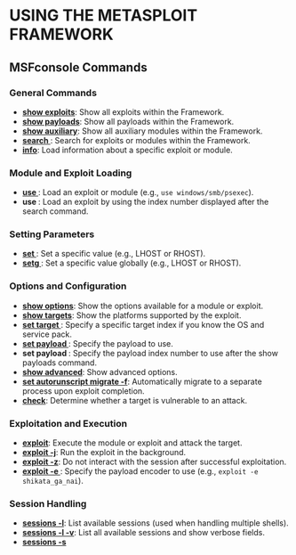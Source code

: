# USING THE METASPLOIT FRAMEWORK

## MSFconsole Commands

### General Commands

- **[show exploits](https://github.com/rapid7/metasploit-framework/wiki/How-to-use-msfconsole#show-exploits)**: Show all exploits within the Framework.
- **[show payloads](https://github.com/rapid7/metasploit-framework/wiki/How-to-use-msfconsole#show-payloads)**: Show all payloads within the Framework.
- **[show auxiliary](https://github.com/rapid7/metasploit-framework/wiki/How-to-use-msfconsole#show-auxiliary)**: Show all auxiliary modules within the Framework.
- **[search <name>](https://github.com/rapid7/metasploit-framework/wiki/How-to-use-msfconsole#search-name)**: Search for exploits or modules within the Framework.
- **[info](https://github.com/rapid7/metasploit-framework/wiki/How-to-use-msfconsole#info)**: Load information about a specific exploit or module.

### Module and Exploit Loading

- **[use <name>](https://github.com/rapid7/metasploit-framework/wiki/How-to-use-msfconsole#use-name)**: Load an exploit or module (e.g., `use windows/smb/psexec`).
- **use <number>**: Load an exploit by using the index number displayed after the search command.

### Setting Parameters

- **[set <function>](https://github.com/rapid7/metasploit-framework/wiki/How-to-use-msfconsole#set-function)**: Set a specific value (e.g., LHOST or RHOST).
- **[setg <function>](https://github.com/rapid7/metasploit-framework/wiki/How-to-use-msfconsole#setg-function)**: Set a specific value globally (e.g., LHOST or RHOST).

### Options and Configuration

- **[show options](https://github.com/rapid7/metasploit-framework/wiki/How-to-use-msfconsole#show-options)**: Show the options available for a module or exploit.
- **[show targets](https://github.com/rapid7/metasploit-framework/wiki/How-to-use-msfconsole#show-targets)**: Show the platforms supported by the exploit.
- **[set target <number>](https://github.com/rapid7/metasploit-framework/wiki/How-to-use-msfconsole#set-target-number)**: Specify a specific target index if you know the OS and service pack.
- **[set payload <payload>](https://github.com/rapid7/metasploit-framework/wiki/How-to-use-msfconsole#set-payload-payload)**: Specify the payload to use.
- **set payload <number>**: Specify the payload index number to use after the show payloads command.
- **[show advanced](https://github.com/rapid7/metasploit-framework/wiki/How-to-use-msfconsole#show-advanced)**: Show advanced options.
- **[set autorunscript migrate -f](https://github.com/rapid7/metasploit-framework/wiki/How-to-use-msfconsole#set-autorunscript)**: Automatically migrate to a separate process upon exploit completion.
- **[check](https://github.com/rapid7/metasploit-framework/wiki/How-to-use-msfconsole#check)**: Determine whether a target is vulnerable to an attack.

### Exploitation and Execution

- **[exploit](https://github.com/rapid7/metasploit-framework/wiki/How-to-use-msfconsole#exploit)**: Execute the module or exploit and attack the target.
- **[exploit -j](https://github.com/rapid7/metasploit-framework/wiki/How-to-use-msfconsole#exploit-j)**: Run the exploit in the background.
- **[exploit -z](https://github.com/rapid7/metasploit-framework/wiki/How-to-use-msfconsole#exploit-z)**: Do not interact with the session after successful exploitation.
- **[exploit -e <encoder>](https://github.com/rapid7/metasploit-framework/wiki/How-to-use-msfconsole#exploit-e-encoder)**: Specify the payload encoder to use (e.g., `exploit -e shikata_ga_nai`).

### Session Handling

- **[sessions -l](https://github.com/rapid7/metasploit-framework/wiki/How-to-use-msfconsole#sessions-l)**: List available sessions (used when handling multiple shells).
- **[sessions -l -v](https://github.com/rapid7/metasploit-framework/wiki/How-to-use-msfconsole#sessions-l-v)**: List all available sessions and show verbose fields.
- **[sessions -s <script>](https://github.com/rapid7/metasploit-framework/wiki/How-to-use-msfconsole#sessions-s-script)**: Run a specific Meterpreter script on all Meterpreter live sessions.
- **[sessions -K](https://github.com/rapid7/metasploit-framework/wiki/How-to-use-msfconsole#sessions-k)**: Kill all live sessions.
- **[sessions -c <cmd>](https://github.com/rapid7/metasploit-framework/wiki/How-to-use-msfconsole#sessions-c-cmd)**: Execute a command on all live Meterpreter sessions.
- **[sessions -u <sessionID>](https://github.com/rapid7/metasploit-framework/wiki/How-to-use-msfconsole#sessions-u-sessionid)**: Upgrade a normal Win32 shell to a Meterpreter console.

### Database Operations

- **[db_create <name>](https://github.com/rapid7/metasploit-framework/wiki/How-to-use-msfconsole#db_create-name)**: Create a database for database-driven attacks.
- **[db_connect <name>](https://github.com/rapid7/metasploit-framework/wiki/How-to-use-msfconsole#db_connect-name)**: Create and connect to a database for database-driven attacks.
- **[db_nmap](https://github.com/rapid7/metasploit-framework/wiki/How-to-use-msfconsole#db_nmap)**: Use Nmap and place results in a database.
- **[db_destroy](https://github.com/rapid7/metasploit-framework/wiki/How-to-use-msfconsole#db_destroy)**: Delete the current database.

## Meterpreter Commands

### General Meterpreter Commands

- **[help](https://github.com/rapid7/metasploit-framework/wiki/Meterpreter-Basic-Usage)**: Open Meterpreter usage help.
- **[run <scriptname>](https://github.com/rapid7/metasploit-framework/wiki/Meterpreter-Basic-Usage#run-scriptname)**: Run Meterpreter-based scripts.

### System and File Operations

- **[sysinfo](https://github.com/rapid7/metasploit-framework/wiki/Meterpreter-Basic-Usage#sysinfo)**: Show system information on the compromised target.
- **[ls](https://github.com/rapid7/metasploit-framework/wiki/Meterpreter-Basic-Usage#ls)**: List the files and folders on the target.
- **[use priv](https://github.com/rapid7/metasploit-framework/wiki/Meterpreter-Basic-Usage#use-priv)**: Load the privilege extension for extended Meterpreter libraries.
- **[ps](https://github.com/rapid7/metasploit-framework/wiki/Meterpreter-Basic-Usage#ps)**: Show all running processes and associated accounts.
- **[migrate <proc. id>](https://github.com/rapid7/metasploit-framework/wiki/Meterpreter-Basic-Usage#migrate-proc-id)**: Migrate to a specific process ID (PID obtained from ps command).
- **[use incognito](https://github.com/rapid7/metasploit-framework/wiki/Meterpreter-Basic-Usage#use-incognito)**: Load incognito functions for token stealing and impersonation.
- **[list_tokens -u](https://github.com/rapid7/metasploit-framework/wiki/Meterpreter-Basic-Usage#list_tokens-u)**: List available tokens on the target by user.
- **[list_tokens -g](https://github.com/rapid7/metasploit-framework/wiki/Meterpreter-Basic-Usage#list_tokens-g)**: List available tokens on the target by group.
- **[impersonate_token <DOMAIN_NAME\\USERNAME>](https://github.com/rapid7/metasploit-framework/wiki/Meterpreter-Basic-Usage#impersonate_token-domain_nameusername)**: Impersonate a token available on the target.
- **[steal_token <proc. id>](https://github.com/rapid7/metasploit-framework/wiki/Meterpreter-Basic-Usage#steal_token-proc-id)**: Steal and impersonate tokens for a given process.
- **[drop_token](https://github.com/rapid7/metasploit-framework/wiki/Meterpreter-Basic-Usage#drop_token)**: Stop impersonating the current token.
- **[getsystem](https://github.com/rapid7/metasploit-framework/wiki/Meterpreter-Basic-Usage#getsystem)**: Attempt to elevate permissions to SYSTEM-level access.
- **[shell](https://github.com/rapid7/metasploit-framework/wiki/Meterpreter-Basic-Usage#shell)**: Drop into an interactive shell with all available tokens.
- **[execute -f <cmd.exe> -i](https://github.com/rapid7/metasploit-framework/wiki/Meterpreter-Basic-Usage#execute-f-cmdexe-i)**: Execute cmd.exe and interact with it.
- **[execute -f <cmd.exe> -i -H -t
